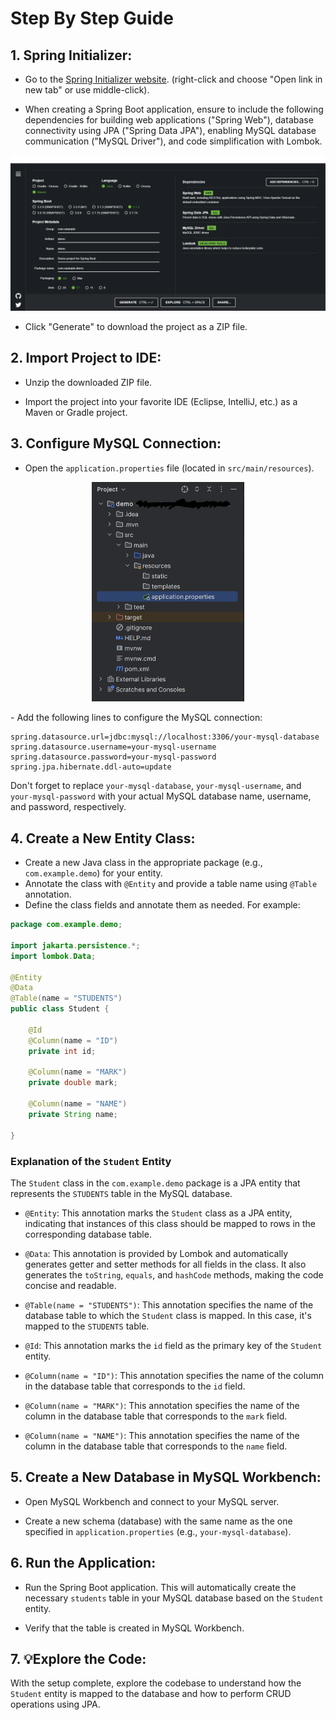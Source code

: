# Step By Step Guide

## 1. Spring Initializer:

- Go to the <a href="https://start.spring.io/" target="_blank">Spring Initializer website</a>. (right-click and choose "Open link in new tab" or use middle-click).
  
- When creating a Spring Boot application, ensure to include the following dependencies for building web applications ("Spring Web"), database connectivity using JPA ("Spring Data JPA"), enabling MySQL database communication ("MySQL Driver"), and code simplification with Lombok.

<img width="906" alt="startspringexemple" src="./img/startspringexemple.png">

- Click "Generate" to download the project as a ZIP file.

## 2. Import Project to IDE:

- Unzip the downloaded ZIP file.
  
- Import the project into your favorite IDE (Eclipse, IntelliJ, etc.) as a Maven or Gradle project.

## 3. Configure MySQL Connection:

- Open the `application.properties` file (located in `src/main/resources`).

<p align="center">
<img width="244" alt="Captura de ecrã 2023-07-25 170612" src="./img/navbarexemple.png">
</p>
- Add the following lines to configure the MySQL connection:

```properties
spring.datasource.url=jdbc:mysql://localhost:3306/your-mysql-database
spring.datasource.username=your-mysql-username
spring.datasource.password=your-mysql-password
spring.jpa.hibernate.ddl-auto=update
```
Don't forget to replace `your-mysql-database`, `your-mysql-username`, and `your-mysql-password` with your actual MySQL database name, username, and password, respectively.

## 4. Create a New Entity Class:

- Create a new Java class in the appropriate package (e.g., `com.example.demo`) for your entity.
- Annotate the class with `@Entity` and provide a table name using `@Table` annotation.
- Define the class fields and annotate them as needed. For example:

```java
package com.example.demo;

import jakarta.persistence.*;
import lombok.Data;

@Entity
@Data
@Table(name = "STUDENTS")
public class Student {

    @Id
    @Column(name = "ID")
    private int id;

    @Column(name = "MARK")
    private double mark;

    @Column(name = "NAME")
    private String name;

}

```


### Explanation of the `Student` Entity

The `Student` class in the `com.example.demo` package is a JPA entity that represents the `STUDENTS` table in the MySQL database.

- `@Entity`: This annotation marks the `Student` class as a JPA entity, indicating that instances of this class should be mapped to rows in the corresponding database table.

- `@Data`: This annotation is provided by Lombok and automatically generates getter and setter methods for all fields in the class. It also generates the `toString`, `equals`, and `hashCode` methods, making the code concise and readable.

- `@Table(name = "STUDENTS")`: This annotation specifies the name of the database table to which the `Student` class is mapped. In this case, it's mapped to the `STUDENTS` table.

- `@Id`: This annotation marks the `id` field as the primary key of the `Student` entity.

- `@Column(name = "ID")`: This annotation specifies the name of the column in the database table that corresponds to the `id` field.

- `@Column(name = "MARK")`: This annotation specifies the name of the column in the database table that corresponds to the `mark` field.

- `@Column(name = "NAME")`: This annotation specifies the name of the column in the database table that corresponds to the `name` field.

## 5. Create a New Database in MySQL Workbench:

- Open MySQL Workbench and connect to your MySQL server.
  
- Create a new schema (database) with the same name as the one specified in `application.properties` (e.g., `your-mysql-database`).

## 6. Run the Application:

- Run the Spring Boot application. This will automatically create the necessary `students` table in your MySQL database based on the `Student` entity.
  
- Verify that the table is created in MySQL Workbench.

## 7. 💡Explore the Code:

With the setup complete, explore the codebase to understand how the `Student` entity is mapped to the database and how to perform CRUD operations using JPA.

